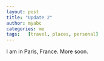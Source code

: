 ```yaml
---
layout: post
title: "Update 2"
author: myabc
categories: me
tags:   [travel, places, personal]
---
```



I am in Paris, France. More soon.
